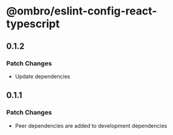 # @ombro/eslint-config-react-typescript

## 0.1.2

### Patch Changes

- Update dependencies

## 0.1.1

### Patch Changes

- Peer dependencies are added to development dependencies
